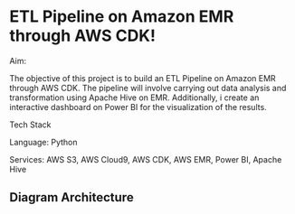 
# ETL Pipeline on Amazon EMR through AWS CDK!

Aim:

The objective of this project is to build an ETL Pipeline on Amazon EMR through AWS CDK. The pipeline will involve carrying out data analysis and transformation using Apache Hive on EMR. Additionally, i create an interactive dashboard on Power BI for the visualization of the results.

 
Tech Stack

Language: Python

Services: AWS S3, AWS Cloud9, AWS CDK, AWS EMR, Power BI, Apache Hive

## Diagram Architecture

